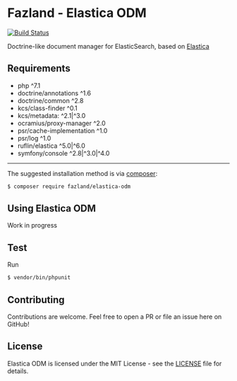 Fazland - Elastica ODM
=============================
[![Build Status](https://travis-ci.org/fazland/elastica-odm.svg?branch=master)](https://travis-ci.org/fazland/elastica-odm)

Doctrine-like document manager for ElasticSearch, based on [Elastica](https://www.github.com/ruflin/elastica)

Requirements
------------
- php ^7.1
- doctrine/annotations ^1.6
- doctrine/common ^2.8
- kcs/class-finder ^0.1
- kcs/metadata: ^2.1|^3.0
- ocramius/proxy-manager ^2.0
- psr/cache-implementation ^1.0
- psr/log ^1.0
- ruflin/elastica ^5.0|^6.0
- symfony/console ^2.8|^3.0|^4.0

------------
The suggested installation method is via [composer](https://getcomposer.org/):

```sh
$ composer require fazland/elastica-odm
```

Using Elastica ODM
------------------------

Work in progress

Test
----
Run 
```sh
$ vendor/bin/phpunit
```

Contributing
------------
Contributions are welcome. Feel free to open a PR or file an issue here on GitHub!

License
-------
Elastica ODM is licensed under the MIT License - see the [LICENSE](https://github.com/fazland/elastica-odm/blob/master/LICENSE) file for details.
